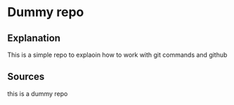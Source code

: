 # Dummy repo

## Explanation
This is a simple repo to explaoin how to work with git commands and github

## Sources
this is a dummy repo
